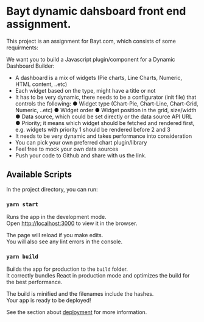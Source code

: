 # Bayt dynamic dahsboard front end assignment.

This project is an assignment for Bayt.com, which consists of some requirments:

We want you to build a Javascript plugin/component for a Dynamic Dashboard Builder:
- A dashboard is a mix of widgets (Pie charts, Line Charts, Numeric, HTML content, ..etc)
- Each widget based on the type, might have a title or not
- It has to be very dynamic, there needs to be a configurator (init file) that controls the following:
  ● Widget type (Chart-Pie, Chart-Line, Chart-Grid, Numeric, ..etc)
  ● Widget order
  ● Widget position in the grid, size/width
  ● Data source, which could be set directly or the data source API URL
  ● Priority; it means which widget should be fetched and rendered first, e.g. widgets with priority 1
    should be rendered before 2 and 3
- It needs to be very dynamic and takes performance into consideration
- You can pick your own preferred chart plugin/library
- Feel free to mock your own data sources
- Push your code to Github and share with us the link.

## Available Scripts

In the project directory, you can run:

### `yarn start`

Runs the app in the development mode.\
Open [http://localhost:3000](http://localhost:3000) to view it in the browser.

The page will reload if you make edits.\
You will also see any lint errors in the console.

### `yarn build`

Builds the app for production to the `build` folder.\
It correctly bundles React in production mode and optimizes the build for the best performance.

The build is minified and the filenames include the hashes.\
Your app is ready to be deployed!

See the section about [deployment](https://facebook.github.io/create-react-app/docs/deployment) for more information.
